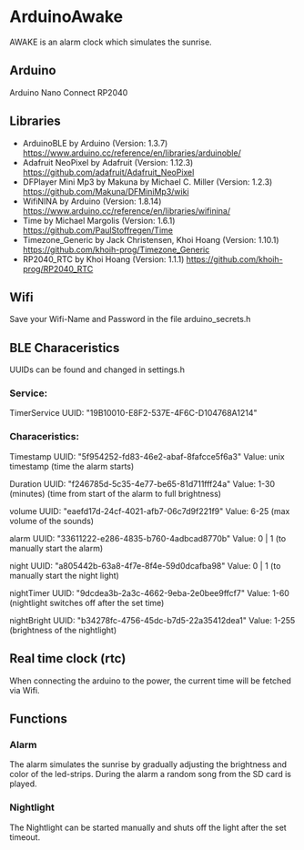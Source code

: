 # ArduinoAwake
AWAKE is an alarm clock which simulates the sunrise. 

## Arduino
Arduino Nano Connect RP2040

## Libraries
- ArduinoBLE by Arduino (Version: 1.3.7)
    https://www.arduino.cc/reference/en/libraries/arduinoble/
- Adafruit NeoPixel by Adafruit (Version: 1.12.3)
    https://github.com/adafruit/Adafruit_NeoPixel
- DFPlayer Mini Mp3 by Makuna by Michael C. Miller (Version: 1.2.3)
    https://github.com/Makuna/DFMiniMp3/wiki
- WifiNINA by Arduino (Version: 1.8.14)
    https://www.arduino.cc/reference/en/libraries/wifinina/
- Time by Michael Margolis (Version: 1.6.1)
    https://github.com/PaulStoffregen/Time
- Timezone_Generic by Jack Christensen, Khoi Hoang (Version: 1.10.1)
    https://github.com/khoih-prog/Timezone_Generic
- RP2040_RTC by Khoi Hoang (Version: 1.1.1)
    https://github.com/khoih-prog/RP2040_RTC

## Wifi
Save your Wifi-Name and Password in the file arduino_secrets.h

## BLE Characeristics
UUIDs can be found and changed in settings.h

### Service: 
TimerService UUID: "19B10010-E8F2-537E-4F6C-D104768A1214"

### Characeristics:
Timestamp    UUID: "5f954252-fd83-46e2-abaf-8fafcce5f6a3"
Value: unix timestamp
(time the alarm starts)

Duration    UUID: "f246785d-5c35-4e77-be65-81d711fff24a"
Value: 1-30 (minutes)
(time from start of the alarm to full brightness)

volume      UUID: "eaefd17d-24cf-4021-afb7-06c7d9f221f9"
Value: 6-25
(max volume of the sounds)

alarm       UUID: "33611222-e286-4835-b760-4adbcad8770b"
Value: 0 | 1
(to manually start the alarm)

night       UUID: "a805442b-63a8-4f7e-8f4e-59d0dcafba98"
Value: 0 | 1
(to manually start the night light)

nightTimer  UUID: "9dcdea3b-2a3c-4662-9eba-2e0bee9ffcf7"
Value: 1-60
(nightlight switches off after the set time)

nightBright UUID: "b34278fc-4756-45dc-b7d5-22a35412dea1"
Value: 1-255
(brightness of the nightlight)

## Real time clock (rtc)
When connecting the arduino to the power, the current time will be fetched via Wifi.

## Functions
### Alarm
The alarm simulates the sunrise by gradually adjusting the brightness and color of the led-strips. 
During the alarm a random song from the SD card is played.

### Nightlight 
The Nightlight can be started manually and shuts off the light after the set timeout.